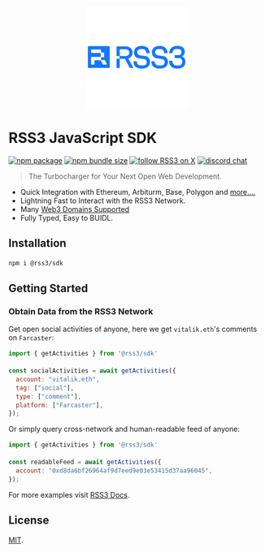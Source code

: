 <p align="center">
    <img src="https://raw.githubusercontent.com/RSS3-Network/web3-icons/main/icons/rss3-alt-3.svg" alt="RSS3 Logo" width="200" />
</p>

# RSS3 JavaScript SDK

<p>
  <a href="https://npmjs.com/package/@rss3/sdk"><img src="https://img.shields.io/npm/v/%40rss3%2Fsdk?style=flat&logo=npm&color=%230072ff" alt="npm package"></a>
  <a href="https://bundlephobia.com/package/@rss3/sdk"><img alt="npm bundle size" src="https://img.shields.io/bundlephobia/minzip/%40rss3%2Fsdk?style=flat&logo=npm&color=%230072ff"></a>
  <a href="https://twitter.com/intent/follow?screen_name=rss3_"><img src="https://img.shields.io/twitter/follow/rss3_?color=%230072ff" alt="follow RSS3 on X"></a>
  <a href="https://discord.gg/vfhpMjdbGU"><img src="https://img.shields.io/badge/chat-discord-blue?style=flat&logo=discord&color=%230072ff" alt="discord chat"></a>
</p>

> The Turbocharger for Your Next Open Web Development.

- Quick Integration with Ethereum, Arbiturm, Base, Polygon and [more....](https://docs.rss3.io/docs/supported-networks)
- Lightning Fast to Interact with the RSS3 Network.
- Many [Web3 Domains Supported](https://docs.rss3.io/docs/name-service-resolution)
- Fully Typed, Easy to BUIDL.

## Installation

```bash
npm i @rss3/sdk
```

## Getting Started

### Obtain Data from the RSS3 Network

Get open social activities of anyone, here we get `vitalik.eth`'s comments on `Farcaster`:

```js
import { getActivities } from '@rss3/sdk'

const socialActivities = await getActivities({
  account: "vitalik.eth",
  tag: ["social"],
  type: ["comment"],
  platform: ["Farcaster"],
});
```

Or simply query cross-network and human-readable feed of anyone:

```js
import { getActivities } from '@rss3/sdk'

const readableFeed = await getActivities({
  account: "0xd8da6bf26964af9d7eed9e03e53415d37aa96045",
});
```

For more examples visit [RSS3 Docs]([https://docs.rss3.io/](https://docs.rss3.io/guide/for-developers/getting-started)).

## License

[MIT](LICENSE).
